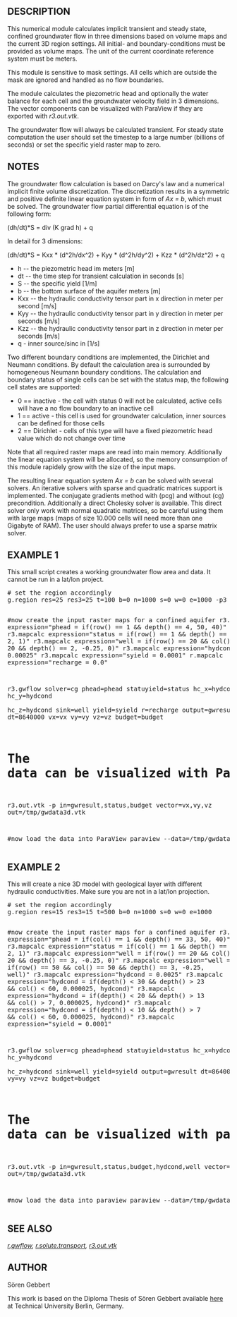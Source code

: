 <h2>DESCRIPTION</h2>

This numerical module calculates implicit transient and steady state,
confined groundwater flow in three dimensions based on volume maps
and the current 3D region settings.
All initial- and boundary-conditions must be provided as volume maps.
The unit of the current coordinate reference system must be meters.
<p>This module is sensitive to mask settings. All cells which are outside
the mask are ignored and handled as no flow boundaries.
<p>The module calculates the piezometric head and optionally the water
balance for each cell and the groundwater velocity field in 3 dimensions.
The vector components can be visualized with ParaView if they are exported
with <em>r3.out.vtk</em>.

<p>The groundwater flow will always be calculated transient.
For steady state computation the user should set the timestep
to a large number (billions of seconds) or set the
specific yield raster map to zero.

<h2>NOTES</h2>

The groundwater flow calculation is based on Darcy's law and a numerical
implicit finite volume discretization. The discretization results in a
symmetric and positive definite linear equation system in form of
<i>Ax = b</i>, which must be solved. The groundwater flow partial
differential equation is of the following form:

<p>(dh/dt)*S = div (K grad h) + q
<p>In detail for 3 dimensions:
<p>(dh/dt)*S = Kxx * (d^2h/dx^2) + Kyy * (d^2h/dy^2) + Kzz * (d^2h/dz^2) + q

<ul>
<li>h -- the piezometric head im meters [m]</li>
<li>dt -- the time step for transient calculation in seconds [s]</li>
<li>S -- the specific yield  [1/m]</li>
<li>b -- the bottom surface of the aquifer meters [m]</li>
<li>Kxx -- the hydraulic conductivity tensor part in x direction in meter per second [m/s]</li>
<li>Kyy -- the hydraulic conductivity tensor part in y direction in meter per seconds [m/s]</li>
<li>Kzz -- the hydraulic conductivity tensor part in z direction in meter per seconds [m/s]</li>
<li>q - inner source/sinc in [1/s]</li>
</ul>

<p>Two different boundary conditions are implemented, the Dirichlet and
Neumann conditions. By default the calculation area is surrounded by
homogeneous Neumann boundary conditions. The calculation and boundary
status of single cells can be set with the status map, the following
cell states are supported:

<ul>
<li>0 == inactive - the cell with status 0 will not be calculated,
 active cells will have a no flow boundary to an inactive cell</li>
<li>1 == active - this cell is used for groundwater calculation,
 inner sources can be defined for those cells</li>
<li>2 == Dirichlet - cells of this type will have a fixed piezometric
 head value which do not change over time </li>
</ul>

<p>Note that all required raster maps are read into main memory. Additionally
the linear equation system will be allocated, so the memory consumption of
this module rapidely grow with the size of the input maps.

<p>The resulting linear equation system <i>Ax = b</i> can be solved with
several solvers. An iterative solvers with sparse and quadratic matrices
support is implemented.
The conjugate gradients method with (pcg) and without (cg) precondition.
Additionally a direct Cholesky solver is available. This direct solver
only work with normal quadratic matrices, so be careful using them with
large maps (maps of size 10.000 cells will need more than one Gigabyte
of RAM). The user should always prefer to use a sparse matrix solver.

<h2>EXAMPLE 1</h2>

This small script creates a working groundwater flow area and
data. It cannot be run in a lat/lon project.

<div class="code"><pre>
# set the region accordingly
g.region res=25 res3=25 t=100 b=0 n=1000 s=0 w=0 e=1000 -p3

#now create the input raster maps for a confined aquifer
r3.mapcalc expression="phead = if(row() == 1 &amp;&amp; depth() == 4, 50, 40)"
r3.mapcalc expression="status = if(row() == 1 &amp;&amp; depth() == 4, 2, 1)"
r3.mapcalc expression="well = if(row() == 20 &amp;&amp; col() == 20 &amp;&amp; depth() == 2, -0.25, 0)"
r3.mapcalc expression="hydcond = 0.00025"
r3.mapcalc expression="syield = 0.0001"
r.mapcalc  expression="recharge = 0.0"

r3.gwflow solver=cg phead=phead statuyield=status hc_x=hydcond hc_y=hydcond  \
   hc_z=hydcond sink=well yield=syield r=recharge output=gwresult dt=8640000 vx=vx vy=vy vz=vz budget=budget

# The data can be visualized with ParaView when exported with r3.out.vtk
r3.out.vtk -p in=gwresult,status,budget vector=vx,vy,vz out=/tmp/gwdata3d.vtk

#now load the data into ParaView
paraview --data=/tmp/gwdata3d.vtk
</pre></div>

<h2>EXAMPLE 2</h2>

This will create a nice 3D model with geological layer with different
hydraulic conductivities. Make sure you are not in a lat/lon projection.

<div class="code"><pre>
# set the region accordingly
g.region res=15 res3=15 t=500 b=0 n=1000 s=0 w=0 e=1000

#now create the input raster maps for a confined aquifer
r3.mapcalc expression="phead = if(col() == 1 &amp;&amp; depth() == 33, 50, 40)"
r3.mapcalc expression="status = if(col() == 1 &amp;&amp; depth() == 33, 2, 1)"
r3.mapcalc expression="well = if(row() == 20 &amp;&amp; col() == 20 &amp;&amp; depth() == 3, -0.25, 0)"
r3.mapcalc expression="well = if(row() == 50 &amp;&amp; col() == 50 &amp;&amp; depth() == 3, -0.25, well)"
r3.mapcalc expression="hydcond = 0.0025"
r3.mapcalc expression="hydcond = if(depth() &lt; 30 &amp;&amp; depth() &gt; 23 &amp;&amp; col() &lt; 60, 0.000025, hydcond)"
r3.mapcalc expression="hydcond = if(depth() &lt; 20 &amp;&amp; depth() &gt; 13 &amp;&amp; col() &gt;  7, 0.000025, hydcond)"
r3.mapcalc expression="hydcond = if(depth() &lt; 10 &amp;&amp; depth() &gt;  7 &amp;&amp; col() &lt; 60, 0.000025, hydcond)"
r3.mapcalc expression="syield = 0.0001"

r3.gwflow solver=cg phead=phead statuyield=status hc_x=hydcond hc_y=hydcond  \
   hc_z=hydcond sink=well yield=syield output=gwresult dt=8640000 vx=vx vy=vy vz=vz budget=budget

# The data can be visualized with paraview when exported with r3.out.vtk
r3.out.vtk -p in=gwresult,status,budget,hydcond,well vector=vx,vy,vz out=/tmp/gwdata3d.vtk

#now load the data into paraview
paraview --data=/tmp/gwdata3d.vtk
</pre></div>

<h2>SEE ALSO</h2>

<em>
<a href="r.gwflow.html">r.gwflow</a>,
<a href="r.solute.transport.html">r.solute.transport</a>,
<a href="r3.out.vtk.html">r3.out.vtk</a>
</em>

<h2>AUTHOR</h2>

S&ouml;ren Gebbert
<p>This work is based on the Diploma Thesis of S&ouml;ren Gebbert available
<a href="https://grass.osgeo.org/gdp/hydrology/gebbert2007_diplom_stroemung_grass_gis.pdf">here</a>
at Technical University Berlin, Germany.
